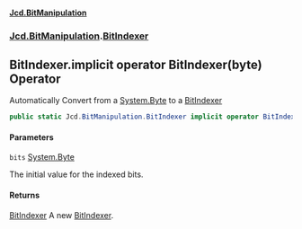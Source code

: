 #### [Jcd.BitManipulation](index.md 'index')
### [Jcd.BitManipulation](Jcd.BitManipulation.md 'Jcd.BitManipulation').[BitIndexer](Jcd.BitManipulation.BitIndexer.md 'Jcd.BitManipulation.BitIndexer')

## BitIndexer.implicit operator BitIndexer(byte) Operator

Automatically Convert from a [System.Byte](https://docs.microsoft.com/en-us/dotnet/api/System.Byte 'System.Byte') to a [BitIndexer](Jcd.BitManipulation.BitIndexer.md 'Jcd.BitManipulation.BitIndexer')

```csharp
public static Jcd.BitManipulation.BitIndexer implicit operator BitIndexer(byte bits);
```
#### Parameters

<a name='Jcd.BitManipulation.BitIndexer.op_ImplicitJcd.BitManipulation.BitIndexer(byte).bits'></a>

`bits` [System.Byte](https://docs.microsoft.com/en-us/dotnet/api/System.Byte 'System.Byte')

The initial value for the indexed bits.

#### Returns
[BitIndexer](Jcd.BitManipulation.BitIndexer.md 'Jcd.BitManipulation.BitIndexer')
A new [BitIndexer](Jcd.BitManipulation.BitIndexer.md 'Jcd.BitManipulation.BitIndexer').